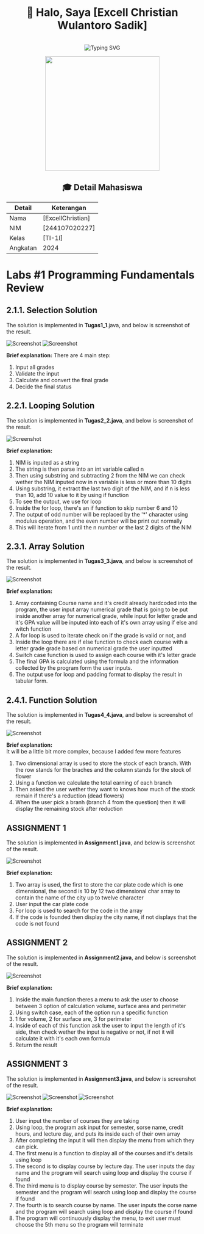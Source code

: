 <div align="center">
  
# 👋 Halo, Saya [Excell Christian Wulantoro Sadik]

<img src="https://komarev.com/ghpvc/?username=username-anda&style=flat-square&color=blue" alt=""/>

![Typing SVG](https://readme-typing-svg.herokuapp.com?font=Fira+Code&pause=1000&random=false&width=435&lines=Mahasiswa+Teknik+Informatika;NIM+%3A+244107020227;Kelas+%3A+TI-1I)

<img src="/img/Aco.jpg" width="300px" height="300px" />

## 🎓 Detail Mahasiswa

| Detail   | Keterangan  |
| -------- | ----------- |
| Nama     | [ExcellChristian] |
| NIM      | [244107020227] |
| Kelas    | [TI-1I]     |
| Angkatan | 2024        |
</div>

# Labs #1 Programming Fundamentals Review

## 2.1.1. Selection Solution

The solution is implemented in **Tugas1_1**.java, and below is screenshot of the result.

![Screenshot](/img/Photo1.png)
![Screenshot](/img/Photo2.png)

**Brief explanation:** There are 4 main step: 
1. Input all grades
2. Validate the input
3. Calculate and convert the final grade
4. Decide the final status

## 2.2.1. Looping Solution

The solution is implemented in **Tugas2_2.java**, and below is screenshot of the result.

![Screenshot](/img/Photo3.png)

**Brief explanation:**

1. NIM is inputed as a string
2. The string is then parse into an int variable called n
3. Then using substring and subtracting 2 from the NIM we can check wether the NIM inputed now in n variable is less or more than 10 digits
4. Using substring, it extract the last two digit of the NIM, and if n is less than 10, add 10 value to it by using if function
5. To see the output, we use for loop
6. Inside the for loop, there's an if function to skip number 6 and 10
7. The output of odd number will be replaced by the '*' character using modulus operation, and the even number will be print out normally
8. This will iterate from 1 until the n number or the last 2 digits of the NIM

## 2.3.1. Array Solution

The solution is implemented in **Tugas3_3.java**, and below is screenshot of the result.

![Screenshot](/img/Photo4.png)

**Brief explanation:**
1. Array containing Course name and it's credit already hardcoded into the program, the user input array numerical grade that is going to be put inside another array for numerical grade, while input for letter grade and it's GPA value will be inputed into each of it's own array using if else and witch function
2. A for loop is used to iterate check on if the grade is valid or not, and
3. Inside the loop there are if else function to check each course with a letter grade grade based on numerical grade the user inputted
4. Switch case function is used to assign each course with it's letter grade 
5. The final GPA is calculated using the formula and the information collected by the program form the user inputs.
6. The output use for loop and padding format to display the result in tabular form.

## 2.4.1. Function Solution

The solution is implemented in **Tugas4_4.java**, and below is screenshot of the result.

![Screenshot](/img/Photo5.png)

**Brief explanation:**  
It will be a little bit more complex, because I added few more features

1. Two dimensional array is used to store the stock of each branch. With the row stands for the braches and the column stands for the stock of flower
2. Using a function we calculate the total earning of each branch
3. Then asked the user wether they want to knows how much of the stock remain if there's a reduction (dead flowers)
4. When the user pick a branh (branch 4 from the question) then it will display the remaining stock after reduction

##  ASSIGNMENT 1

The solution is implemented in **Assignment1.java**, and below is screenshot of the result.

![Screenshot](/img/Photo6.png)

**Brief explanation:** 

1. Two array is used, the first to store the car plate code which is one dimensional, the second is 10 by 12 two dimensional char array to contain the name of the city up to twelve character
2. User input the car plate code
3. For loop is used to search for the code in the array
4. If the code is founded then display the city name, if not displays that the code is not found

##  ASSIGNMENT 2

The solution is implemented in **Assignment2.java**, and below is screenshot of the result.

![Screenshot](/img/Photo7.png)

**Brief explanation:** 

1. Inside the main function theres a menu to ask the user to choose between 3 option of calculation volume, surface area and perimeter
2. Using switch case, each of the option run a specific function
3. 1 for volume, 2 for surface are, 3 for perimeter
4. Inside of each of this function ask the user to input the length of it's side, then check wether the input is negative or not, if not it will calculate it with it's each own formula
5. Return the result

## ASSIGNMENT 3

The solution is implemented in **Assignment3.java**, and below is screenshot of the result.

![Screenshot](/img/Photo8.png)
![Screenshot](/img/Photo9.png)
![Screenshot](/img/Photo10.png)

**Brief explanation:**

1. User input the number of courses they are taking
2. Using loop, the program ask input for semester, sorse name, credit hours, and lecture day, and puts its inside each of their own array
3. After completing the input it will then display the menu from which they can pick.
4. The first menu is a function to display all of the courses and it's details using loop
5. The second is to display course by lecture day. The user inputs the day name and the program will search using loop and display the course if found
6. The third menu is to display course by semester. The user inputs the semester and the program will search using loop and display the course if found
7. The fourth is to search course by name. The user inputs the corse name and the program will search using loop and display the course if found
8. The program will continuously display the menu, to exit user must choose the 5th menu so the program will terminate